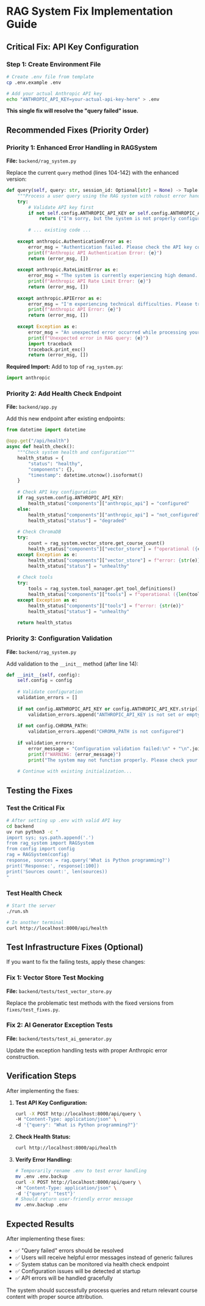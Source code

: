 # RAG System Fix Implementation Guide

## Critical Fix: API Key Configuration

### Step 1: Create Environment File
```bash
# Create .env file from template
cp .env.example .env

# Add your actual Anthropic API key
echo "ANTHROPIC_API_KEY=your-actual-api-key-here" > .env
```

**This single fix will resolve the "query failed" issue.**

## Recommended Fixes (Priority Order)

### Priority 1: Enhanced Error Handling in RAGSystem

**File:** `backend/rag_system.py`

Replace the current `query` method (lines 104-142) with the enhanced version:

```python
def query(self, query: str, session_id: Optional[str] = None) -> Tuple[str, List[str]]:
    """Process a user query using the RAG system with robust error handling."""
    try:
        # Validate API key first
        if not self.config.ANTHROPIC_API_KEY or self.config.ANTHROPIC_API_KEY.strip() == "":
            return ("I'm sorry, but the system is not properly configured with an API key. Please contact your administrator.", [])
        
        # ... existing code ...
        
    except anthropic.AuthenticationError as e:
        error_msg = "Authentication failed. Please check the API key configuration."
        print(f"Anthropic API Authentication Error: {e}")
        return (error_msg, [])
        
    except anthropic.RateLimitError as e:
        error_msg = "The system is currently experiencing high demand. Please try again in a few moments."
        print(f"Anthropic API Rate Limit Error: {e}")
        return (error_msg, [])
        
    except anthropic.APIError as e:
        error_msg = "I'm experiencing technical difficulties. Please try again later."
        print(f"Anthropic API Error: {e}")
        return (error_msg, [])
        
    except Exception as e:
        error_msg = "An unexpected error occurred while processing your request."
        print(f"Unexpected error in RAG query: {e}")
        import traceback
        traceback.print_exc()
        return (error_msg, [])
```

**Required Import:** Add to top of `rag_system.py`:
```python
import anthropic
```

### Priority 2: Add Health Check Endpoint

**File:** `backend/app.py`

Add this new endpoint after existing endpoints:

```python
from datetime import datetime

@app.get("/api/health")
async def health_check():
    """Check system health and configuration"""
    health_status = {
        "status": "healthy",
        "components": {},
        "timestamp": datetime.utcnow().isoformat()
    }
    
    # Check API key configuration
    if rag_system.config.ANTHROPIC_API_KEY:
        health_status["components"]["anthropic_api"] = "configured"
    else:
        health_status["components"]["anthropic_api"] = "not_configured"
        health_status["status"] = "degraded"
    
    # Check ChromaDB
    try:
        count = rag_system.vector_store.get_course_count()
        health_status["components"]["vector_store"] = f"operational ({count} courses)"
    except Exception as e:
        health_status["components"]["vector_store"] = f"error: {str(e)}"
        health_status["status"] = "unhealthy"
    
    # Check tools
    try:
        tools = rag_system.tool_manager.get_tool_definitions()
        health_status["components"]["tools"] = f"operational ({len(tools)} tools)"
    except Exception as e:
        health_status["components"]["tools"] = f"error: {str(e)}"
        health_status["status"] = "unhealthy"
    
    return health_status
```

### Priority 3: Configuration Validation

**File:** `backend/rag_system.py`

Add validation to the `__init__` method (after line 14):

```python
def __init__(self, config):
    self.config = config
    
    # Validate configuration
    validation_errors = []
    
    if not config.ANTHROPIC_API_KEY or config.ANTHROPIC_API_KEY.strip() == "":
        validation_errors.append("ANTHROPIC_API_KEY is not set or empty")
        
    if not config.CHROMA_PATH:
        validation_errors.append("CHROMA_PATH is not configured")
        
    if validation_errors:
        error_message = "Configuration validation failed:\n" + "\n".join(f"- {error}" for error in validation_errors)
        print(f"WARNING: {error_message}")
        print("The system may not function properly. Please check your .env file.")
    
    # Continue with existing initialization...
```

## Testing the Fixes

### Test the Critical Fix
```bash
# After setting up .env with valid API key
cd backend
uv run python3 -c "
import sys; sys.path.append('.')
from rag_system import RAGSystem
from config import config
rag = RAGSystem(config)
response, sources = rag.query('What is Python programming?')
print('Response:', response[:100])
print('Sources count:', len(sources))
"
```

### Test Health Check
```bash
# Start the server
./run.sh

# In another terminal
curl http://localhost:8000/api/health
```

## Test Infrastructure Fixes (Optional)

If you want to fix the failing tests, apply these changes:

### Fix 1: Vector Store Test Mocking
**File:** `backend/tests/test_vector_store.py`

Replace the problematic test methods with the fixed versions from `fixes/test_fixes.py`.

### Fix 2: AI Generator Exception Tests
**File:** `backend/tests/test_ai_generator.py`

Update the exception handling tests with proper Anthropic error construction.

## Verification Steps

After implementing the fixes:

1. **Test API Key Configuration:**
   ```bash
   curl -X POST http://localhost:8000/api/query \
   -H "Content-Type: application/json" \
   -d '{"query": "What is Python programming?"}'
   ```

2. **Check Health Status:**
   ```bash
   curl http://localhost:8000/api/health
   ```

3. **Verify Error Handling:**
   ```bash
   # Temporarily rename .env to test error handling
   mv .env .env.backup
   curl -X POST http://localhost:8000/api/query \
   -H "Content-Type: application/json" \
   -d '{"query": "test"}'
   # Should return user-friendly error message
   mv .env.backup .env
   ```

## Expected Results

After implementing these fixes:

- ✅ "Query failed" errors should be resolved
- ✅ Users will receive helpful error messages instead of generic failures  
- ✅ System status can be monitored via health check endpoint
- ✅ Configuration issues will be detected at startup
- ✅ API errors will be handled gracefully

The system should successfully process queries and return relevant course content with proper source attribution.